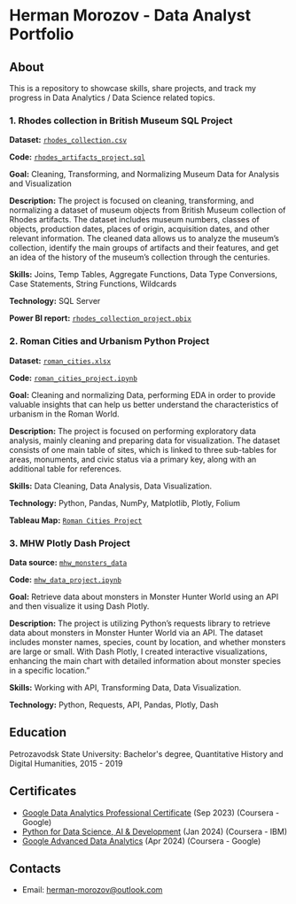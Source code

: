# Herman Morozov - Data Analyst Portfolio

## About
This is a repository to showcase skills, share projects, and track my progress in Data Analytics / Data Science related topics.



### 1. Rhodes collection in British Museum SQL Project 

**Dataset:** [`rhodes_collection.csv`](https://github.com/herman-morozov/analytics_projects/blob/main/objects.csv)

**Code:** [`rhodes_artifacts_project.sql`](https://github.com/herman-morozov/analytics_projects/blob/main/rhodes_artifacts_project.sql)

**Goal:** Cleaning, Transforming, and Normalizing Museum Data for Analysis and Visualization

**Description:** The project is focused on cleaning, transforming, and normalizing a dataset of museum objects from British Museum collection of Rhodes artifacts. The dataset includes museum numbers, classes of objects, production dates, places of origin, acquisition dates, and other relevant information. The cleaned data allows us to analyze the museum’s collection, identify the main groups of artifacts and their features, and get an idea of the history of the museum’s collection through the centuries.

**Skills:** Joins, Temp Tables, Aggregate Functions, Data Type Conversions, Case Statements, String Functions, Wildcards

**Technology:** SQL Server

**Power BI report:** [`rhodes_collection_project.pbix`](https://github.com/herman-morozov/analytics_projects/blob/main/rhodes_collection_project.pbix)

### 2. Roman Cities and Urbanism Python Project

**Dataset:** [`roman_cities.xlsx`](https://github.com/herman-morozov/analytics_projects/blob/main/roman_cities.xlsx)

**Code:** [`roman_cities_project.ipynb`](https://nbviewer.org/github/herman-morozov/analytics_projects/blob/main/roman_cities_project.ipynb)

**Goal:** Cleaning and normalizing Data, performing EDA in order to provide valuable insights that can help us better understand the characteristics of urbanism in the Roman World.

**Description:** The project is focused on performing exploratory data analysis, mainly cleaning and preparing data for visualization. The dataset consists of one main table of sites, which is linked to three sub-tables for areas, monuments, and civic status via a primary key, along with an additional table for references.

**Skills:** Data Cleaning, Data Analysis, Data Visualization.

**Technology:** Python, Pandas, NumPy, Matplotlib, Plotly, Folium

**Tableau Map:** [`Roman Cities Project`](https://public.tableau.com/views/RomanCitiesProject/Dashboard1?:language=en-US&:sid=&:display_count=n&:origin=viz_share_link)

### 3. MHW Plotly Dash Project

**Data source:** [`mhw_monsters_data`](https://mhw-db.com/monsters)

**Code:** [`mhw_data_project.ipynb`](https://nbviewer.org/github/herman-morozov/analytics_projects/blob/main/mhw_data_project.ipynb)

**Goal:** Retrieve data about monsters in Monster Hunter World using an API and then visualize it using Dash Plotly.

**Description:** The project is utilizing Python’s requests library to retrieve data about monsters in Monster Hunter World via an API. The dataset includes monster names, species, count by location, and whether monsters are large or small. With Dash Plotly, I created interactive visualizations, enhancing the main chart with detailed information about monster species in a specific location.”

**Skills:** Working with API, Transforming Data, Data Visualization.

**Technology:** Python, Requests, API, Pandas, Plotly, Dash



## Education

Petrozavodsk State University:
Bachelor's degree, Quantitative History and Digital Humanities,
2015 - 2019

## Certificates

- [Google Data Analytics Professional Certificate](https://coursera.org/share/11b60bf87a84e236e85bf28bdd683948) (Sep 2023) (Coursera - Google)
- [Python for Data Science, AI & Development](https://coursera.org/share/b1000f144f78ff8b3305a1ecd66650eb) (Jan 2024) (Coursera - IBM)
- [Google Advanced Data Analytics](https://coursera.org/share/646d6b34b584ae3e0c000aed0efb1629) (Apr 2024) (Coursera - Google)

## Contacts
- Email: herman-morozov@outlook.com
